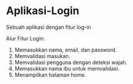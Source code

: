 # Aplikasi-Login
Sebuah aplikasi dengan fitur log-in

Alur Fitur Login:
1. Memasukkan nama, email, dan password.
2. Memvalidasi masukan.
3. Memvalidasi pengguna dengan deteksi wajah. 
4. Memasukkan nama ibu untuk memvalidasi. 
5. Menampilkan halaman home.
